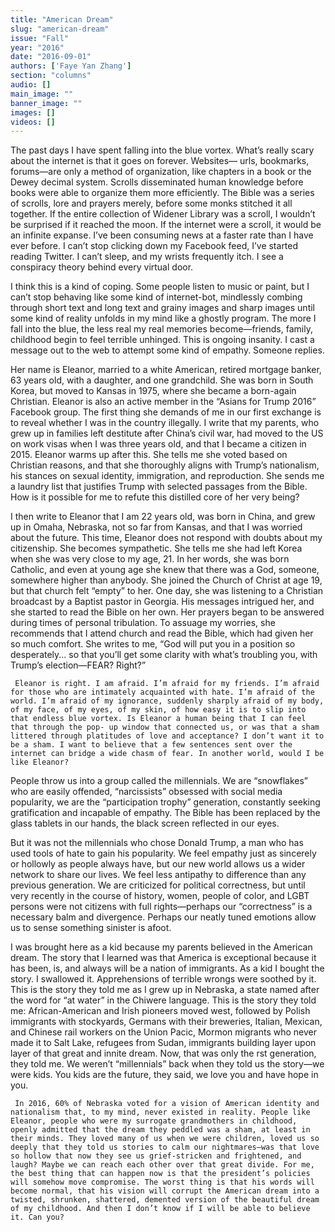 ```yaml
---
title: "American Dream"
slug: "american-dream"
issue: "Fall"
year: "2016"
date: "2016-09-01"
authors: ['Faye Yan Zhang']
section: "columns"
audio: []
main_image: ""
banner_image: ""
images: []
videos: []
---
```

   The past days I have spent falling into the blue vortex. What’s really scary about the internet is that it goes on forever. Websites— urls, bookmarks, forums—are only a method of organization, like chapters in a book or the Dewey decimal system. Scrolls disseminated human knowledge before books were able to organize them more efficiently. The Bible was a series of scrolls, lore and prayers merely, before some monks stitched it all together. If the entire collection of Widener Library was a scroll, I wouldn’t be surprised if it reached the moon. If the internet were a scroll, it would be an infinite expanse. I’ve been consuming news at a faster rate than I have ever before. I can’t stop clicking down my Facebook feed, I’ve started reading Twitter. I can’t sleep, and my wrists frequently itch. I see a conspiracy theory behind every virtual door. 

 I think this is a kind of coping. Some people listen to music or paint, but I can’t stop behaving like some kind of internet-bot, mindlessly combing through short text and long text and grainy images and sharp images until some kind of reality unfolds in my mind like a ghostly program. The more I fall into the blue, the less real my real memories become—friends, family, childhood begin to feel terrible unhinged. This is ongoing insanity. I cast a message out to the web to attempt some kind of empathy. Someone replies. 

 Her name is Eleanor, married to a white American, retired mortgage banker, 63 years old, with a daughter, and one grandchild. She was born in South Korea, but moved to Kansas in 1975, where she became a born-again Christian. Eleanor is also an active member in the “Asians for Trump 2016” Facebook group. The first thing she demands of me in our first exchange is to reveal whether I was in the country illegally. I write that my parents, who grew up in families left destitute after China’s civil war, had moved to the US on work visas when I was three years old, and that I became a citizen in 2015. Eleanor warms up after this. She tells me she voted based on Christian reasons, and that she thoroughly aligns with Trump’s nationalism, his stances on sexual identity, immigration, and reproduction. She sends me a laundry list that justifies Trump with selected passages from the Bible. How is it possible for me to refute this distilled core of her very being? 

 I then write to Eleanor that I am 22 years old, was born in China, and grew up in Omaha, Nebraska, not so far from Kansas, and that I was worried about the future. This time, Eleanor does not respond with doubts about my citizenship. She becomes sympathetic. She tells me she had left Korea when she was very close to my age, 21. In her words, she was born Catholic, and even at young age she knew that there was a God, someone, somewhere higher than anybody. She joined the Church of Christ at age 19, but that church felt “empty” to her. One day, she was listening to a Christian broadcast by a Baptist pastor in Georgia. His messages intrigued her, and she started to read the Bible on her own. Her prayers began to be answered during times of personal tribulation. To assuage my worries, she recommends that I attend church and read the Bible, which had given her so much comfort. She writes to me, “God will put you in a position so desperately... so that you’ll get some clarity with what’s troubling you, with Trump’s election—FEAR? Right?”

     Eleanor is right. I am afraid. I’m afraid for my friends. I’m afraid for those who are intimately acquainted with hate. I’m afraid of the world. I’m afraid of my ignorance, suddenly sharply afraid of my body, of my face, of my eyes, of my skin, of how easy it is to slip into that endless blue vortex. Is Eleanor a human being that I can feel that through the pop- up window that connected us, or was that a sham littered through platitudes of love and acceptance? I don’t want it to be a sham. I want to believe that a few sentences sent over the internet can bridge a wide chasm of fear. In another world, would I be like Eleanor? 

 People throw us into a group called the millennials. We are “snowflakes” who are easily offended, “narcissists” obsessed with social media popularity, we are the “participation trophy” generation, constantly seeking gratification and incapable of empathy. The Bible has been replaced by the glass tablets in our hands, the black screen reflected in our eyes. 

 But it was not the millennials who chose Donald Trump, a man who has used tools of hate to gain his popularity. We feel empathy just as sincerely or hollowly as people always have, but our new world allows us a wider network to share our lives. We feel less antipathy to difference than any previous generation. We are criticized for political correctness, but until very recently in the course of history, women, people of color, and LGBT persons were not citizens with full rights—perhaps our “correctness” is a necessary balm and divergence. Perhaps our neatly tuned emotions allow us to sense something sinister is afoot. 

 I was brought here as a kid because my parents believed in the American dream. The story that I learned was that America is exceptional because it has been, is, and always will be a nation of immigrants. As a kid I bought the story. I swallowed it. Apprehensions of terrible wrongs were soothed by it. This is the story they told me as I grew up in Nebraska, a state named after the word for “at water” in the Chiwere language. This is the story they told me: African-American and Irish pioneers moved west, followed by Polish immigrants with stockyards, Germans with their breweries, Italian, Mexican, and Chinese rail workers on the Union Pacic, Mormon migrants who never made it to Salt Lake, refugees from Sudan, immigrants building layer upon layer of that great and innite dream. Now, that was only the rst generation, they told me. We weren’t “millennials” back when they told us the story—we were kids. You kids are the future, they said, we love you and have hope in you.

     In 2016, 60% of Nebraska voted for a vision of American identity and nationalism that, to my mind, never existed in reality. People like Eleanor, people who were my surrogate grandmothers in childhood, openly admitted that the dream they peddled was a sham, at least in their minds. They loved many of us when we were children, loved us so deeply that they told us stories to calm our nightmares—was that love so hollow that now they see us grief-stricken and frightened, and laugh? Maybe we can reach each other over that great divide. For me, the best thing that can happen now is that the president’s policies will somehow move compromise. The worst thing is that his words will become normal, that his vision will corrupt the American dream into a twisted, shrunken, shattered, demented version of the beautiful dream of my childhood. And then I don’t know if I will be able to believe it. Can you? 

           